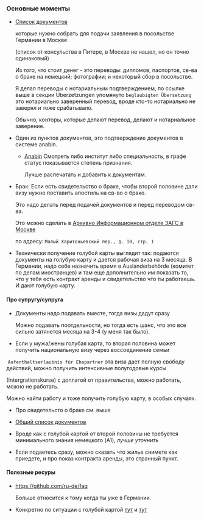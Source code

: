 ### Основные моменты

- [Cписок документов](https://germania.diplo.de/ru-de/vertretungen/gk-stpe/-/1604888)

   которые нужно собрать для подачи заявления в посольстве Германии в Москве
   
   (список от консульства в Питере, в Москве не нашел, но он точно одинаковый)
   
   Из того, что стоит денег - это переводы: дипломов, паспортов, св-ва о браке на немецкий; фотографии; и некоторый сбор в посольстве.
   
   Я делал переводы с нотариальным подтверждением, по ссылке выше в секции Uberzetzungen упомянуто `beglaubigten Übersetzung` это нотариально заверенный перевод, вроде кто-то нотариально не заверял и тоже срабатывало.
   
   Обычно, конторы, которые делают перевод, делают и нотариальное заверение.

- Один из пунктов документов, это подтверждение документов в системе anabin.

  - [Anabin](http://anabin.kmk.org/no_cache/filter/institutionen.html) Смотреть либо институт либо специальность, в графе статус показывается степень признания.
  
    Лучше распечатать и добавить к документам.
    
    
 - Брак: Если есть свидетельство о браке, чтобы второй половине дали визу нужно поставить апостиль на св-во о браке. 
   
   Это надо делать перед подачей документов и перед переводом св-ва.
   
   Это можно сделать в [Архивно Информационном отделе ЗАГС в Mоскве](https://www.mos.ru/zags/function/organizagsupravleniya/arkhivno-informatcionnyi-otdel/)
   
   по адресу:  `Малый Харитоньевский пер., д. 10, стр. 1`
   
   
- Технически получение голубой карты выглядит так: подаются документы на голубую карту и дается рабочая виза на 3 месяца.
  В Германии, надо себе назначить время в Auslanderbehörde (комитет по делам иностранцев) и там еще дополнительно им 
  показать то, что у тебя есть контракт аренды и свидетельство что ты работаешь. И дают голубую карту.
   
   
#### Про супругу/супруга

- Документы надо подавать вместе, тогда визы дадут сразу

  Можно подавать поотдельности, но тогда есть шанс, что это все сильно затянется месяца на 3-4 (у меня так было).

- Если у мужа/жены голубая карта, то вторая половина может получить национальную визу через воссоединение семьи

  `Aufenthaltserlaubnis für Ehepartner` эта виза дает полную свободу действий, можно получить интенсивные полугодовые курсы 
  
  (Intergrationskurse) с доплатой от правительства, можно работать, можно не работать.
  
  Можно найти работу и тоже получить голубую карту, в особых случаях.
  
- Про свидетельсто о браке см. выше 

- [Общий список документов](https://germania.diplo.de/blob/1611594/1e4a573f7b903cd7c6682c10b1b12ccf/ehegattennachzug-data.pdf)
   
- Вроде как с голубой картой от второй половины не требуется минимального знания немецкого (A1), _лучше уточнить_

- Если подаетесь сразу, можно сказать что жилье снимете как приедете, и про показ контракта аренды, это странный пункт.

 
 #### Полезные ресуры 
 
 - https://github.com/ru-de/faq
 
   Больше относится к тому когда ты уже в Германии.
   
- Конкретно по ситуации с голубой картой [тут](https://github.com/ru-de/faq/blob/master/%D0%9F%D0%BB%D0%B0%D0%BD%20%D0%B4%D0%B5%D0%B9%D1%81%D1%82%D0%B2%D0%B8%D0%B9%20%D0%B4%D0%BB%D1%8F%20%D0%BF%D0%BE%D0%BB%D1%83%D1%87%D0%B8%D0%B2%D1%88%D0%B8%D1%85%20%D0%BE%D1%84%D1%84%D0%B5%D1%80.md) и [тут](https://github.com/ru-de/faq/blob/master/%D0%92%D0%B8%D0%B7%D0%B0.md)
   
   
